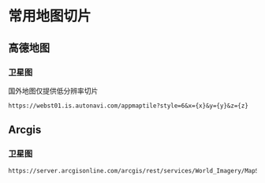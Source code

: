 # 常用地图切片

## 高德地图

### 卫星图

国外地图仅提供低分辨率切片

```
https://webst01.is.autonavi.com/appmaptile?style=6&x={x}&y={y}&z={z}
```

## Arcgis

### 卫星图

```
https://server.arcgisonline.com/arcgis/rest/services/World_Imagery/MapServer/tile/{z}/{y}/{x}.png
```